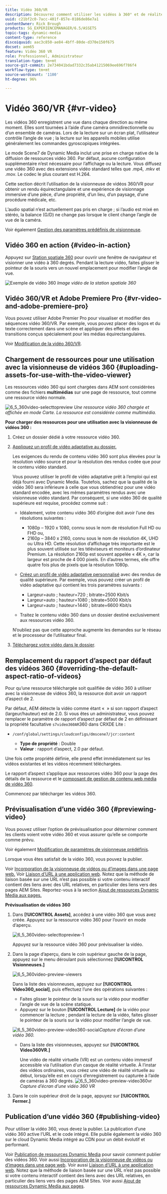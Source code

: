 ```yaml
---
title: Vidéo 360/VR
description: Découvrez comment utiliser les vidéos à 360° et de réalité virtuelle (VR) dans Dynamic Media.
uuid: c21bf2c0-7acc-401f-857e-0186de86e7a1
contentOwner: Rick Brough
products: SG_EXPERIENCEMANAGER/6.5/ASSETS
topic-tags: dynamic-media
content-type: reference
discoiquuid: aac3c850-ae84-4bff-80de-d370e150f675
docset: aem65
feature: Vidéo 360 VR
role: Professionnel, Administrateur
translation-type: tm+mt
source-git-commit: 2e734041bdad7332c35ab41215069ee696f786f4
workflow-type: tm+mt
source-wordcount: '1100'
ht-degree: 96%

---
```



# Vidéo 360/VR {#vr-video}

Les vidéos 360 enregistrent une vue dans chaque direction au même moment. Elles sont tournées à l’aide d’une caméra omnidirectionnelle ou d’un ensemble de caméras. Lors de la lecture sur un écran plat, l’utilisateur contrôle l’angle de vue ; la lecture sur les appareils mobiles utilise généralement les commandes gyroscopiques intégrées.

Le mode Scene7 de Dynamic Media inclut une prise en charge native de la diffusion de ressources vidéo 360. Par défaut, aucune configuration supplémentaire n’est nécessaire pour l’affichage ou la lecture. Vous diffusez une vidéo 360 avec des extensions vidéo standard telles que .mp4, .mkv et .mov. Le codec le plus courant est H.264.

Cette section décrit l’utilisation de la visionneuse de vidéos 360/VR pour obtenir un rendu équirectangulaire et une expérience de visionnage immersive d’une pièce, d’une propriété, d’un lieu, d’un paysage, d’une procédure médicale, etc.

L’audio spatial n’est actuellement pas pris en charge ; si l’audio est mixé en stéréo, la balance (G/D) ne change pas lorsque le client change l’angle de vue de la caméra.

Voir également [Gestion des paramètres prédéfinis de visionneuse](/help/assets/managing-viewer-presets.md).

## Vidéo 360 en action {#video-in-action}

Appuyez sur [Station spatiale 360](http://mobiletest.scene7.com/s7viewers/html5/Video360Viewer.html?asset=Viewers/space_station_360-AVS) pour ouvrir une fenêtre de navigateur et visionner une vidéo à 360 degrés. Pendant la lecture vidéo, faites glisser le pointeur de la souris vers un nouvel emplacement pour modifier l’angle de vue.

![Exemple de vidéo 360](assets/6_5_360videoiss_simplified.png)
*Image vidéo de la station spatiale 360*

## Vidéo 360/VR et Adobe Premiere Pro {#vr-video-and-adobe-premiere-pro}

Vous pouvez utiliser Adobe Premier Pro pour visualiser et modifier des séquences vidéo 360/VR. Par exemple, vous pouvez placer des logos et du texte correctement dans une scène et appliquer des effets et des transitions conçus spécialement pour les médias équirectangulaires.

Voir [Modification de la vidéo 360/VR](https://helpx.adobe.com/fr/premiere-pro/how-to/edit-360-vr-video.html).

## Chargement de ressources pour une utilisation avec la visionneuse de vidéos 360 {#uploading-assets-for-use-with-the-video-viewer}

Les ressources vidéo 360 qui sont chargées dans AEM sont considérées comme des fichiers **multimédias** sur une page de ressource, tout comme une ressource vidéo normale.

![6_5_360video-selecttopreview](assets/6_5_360video-selecttopreview.png)
*Une ressource vidéo 360 chargée et affichée en mode Carte. La ressource est considérée comme multimédia.*

**Pour charger des ressources pour une utilisation avec la visionneuse de vidéos 360 :**

1. Créez un dossier dédié à votre ressource vidéo 360.
1. [Appliquez un profil de vidéo adaptative au dossier.](/help/assets/video-profiles.md#applying-a-video-profile-to-folders)

   Les exigences du rendu de contenu vidéo 360 sont plus élevées pour la résolution vidéo source et pour la résolution des rendus codée que pour le contenu vidéo standard.

   Vous pouvez utiliser le profil de vidéo adaptative prêt à l’emploi qui est déjà fourni avec Dynamic Media. Toutefois, sachez que la qualité de la vidéo 360 sera inférieure à celle que vous obtiendriez pour une vidéo standard encodée, avec les mêmes paramètres rendus avec une visionneuse vidéo standard. Par conséquent, si une vidéo 360 de qualité supérieure est requise, procédez comme suit :

   * Idéalement, votre contenu vidéo 360 d’origine doit avoir l’une des résolutions suivantes :

      * 1080p – 1920 x 1080, connu sous le nom de résolution Full HD ou FHD ou,
      * 2160p – 3840 x 2160, connu sous le nom de résolution 4K, UHD ou Ultra HD. Cette résolution d’affichage très importante est le plus souvent utilisée sur les téléviseurs et moniteurs d’ordinateur Premium. La résolution 2160p est souvent appelée « 4K », car la largeur est proche de 4 000 pixels. En d’autres termes, elle offre quatre fois plus de pixels que la résolution 1080p.
   * [Créez un profil de vidéo adaptative personnalisé](/help/assets/video-profiles.md#creating-a-video-encoding-profile-for-adaptive-streaming) avec des rendus de qualité supérieure. Par exemple, vous pouvez créer un profil de vidéo adaptative qui contient les trois paramètres suivants :

      * Largeur=auto ; hauteur=720 ; bitrate=2500 Kbit/s
      * Largeur=auto ; hauteur=1080 ; bitrate=5000 Kbit/s
      * Largeur=auto ; hauteur=1440 ; bitrate=6600 Kbit/s
   * Traitez le contenu vidéo 360 dans un dossier destiné exclusivement aux ressources vidéo 360.

   N’oubliez pas que cette approche augmente les demandes sur le réseau et le processeur de l’utilisateur final.

1. [Téléchargez votre vidéo dans le dossier](/help/assets/managing-video-assets.md#upload-and-preview-video-assets).

## Remplacement du rapport d’aspect par défaut des vidéos 360  {#overriding-the-default-aspect-ratio-of-videos}

Pour qu’une ressource téléchargée soit qualifiée de vidéo 360 à utiliser avec la visionneuse de vidéos 360, la ressource doit avoir un rapport d’aspect de 2.

Par défaut, AEM détecte la vidéo comme étant «  » si son rapport d’aspect (largeur/hauteur) est de 2.0. Si vous êtes un administrateur, vous pouvez remplacer le paramètre de rapport d’aspect par défaut de 2 en définissant la propriété facultative `s7video360AR`360 dans CRXDE Lite :

* `/conf/global/settings/cloudconfigs/dmscene7/jcr:content`

   * **Type de propriété** : Double
   * **Valeur** : rapport d’aspect, 2.0 par défaut.

Une fois cette propriété définie, elle prend effet immédiatement sur les vidéos existantes et les vidéos récemment téléchargées.

Le rapport d’aspect s’applique aux ressources vidéo 360 pour la page des détails de la ressource et le [composant de gestion de contenu web média de vidéo 360](/help/assets/adding-dynamic-media-assets-to-pages.md#dynamic-media-components).

Commencez par télécharger les vidéos 360.

## Prévisualisation d’une vidéo 360 {#previewing-video}

Vous pouvez utiliser l’option de prévisualisation pour déterminer comment les clients voient votre vidéo 360 et vous assurer qu’elle se comporte comme prévu.

Voir également [Modification de paramètres de visionneuse prédéfinis](/help/assets/managing-viewer-presets.md#editing-viewer-presets).

Lorsque vous êtes satisfait de la vidéo 360, vous pouvez la publier.

Voir [Incorporation de la visionneuse de vidéos ou d’images dans une page web.](https://helpx.adobe.com/experience-manager/6-5/help/assets/embed-code.html)
Voir [Liaison d’URL à une application web](https://helpx.adobe.com/experience-manager/6-5/help/assets/linking-urls-to-yourwebapplication.html). Notez que la méthode de liaison basée sur une URL n’est pas possible si votre contenu interactif contient des liens avec des URL relatives, en particulier des liens vers des pages AEM Sites.
Reportez-vous à la section [Ajout de ressources Dynamic Media aux pages.](https://helpx.adobe.com/experience-manager/6-5/help/assets/adding-dynamic-media-assets-to-pages.html)

**Prévisualisation de vidéos 360**

1. Dans **[!UICONTROL Assets]**, accédez à une vidéo 360 que vous avez créée. Appuyez sur la ressource vidéo 360 pour l’ouvrir en mode d’aperçu.

   ![6_5_360video-selecttopreview-1](assets/6_5_360video-selecttopreview-1.png)

   Appuyez sur la ressource vidéo 360 pour prévisualiser la vidéo.

1. Dans la page d’aperçu, dans le coin supérieur gauche de la page, appuyez sur le menu déroulant puis sélectionnez **[!UICONTROL Visionneuses.]**

   ![6_5_360video-preview-viewers](assets/6_5_360video-preview-viewers.png)

   Dans la liste des visionneuses, appuyez sur **[!UICONTROL Video360_social]**, puis effectuez l’une des opérations suivantes :

   * Faites glisser le pointeur de la souris sur la vidéo pour modifier l’angle de vue de la scène statique.
   * Appuyez sur le bouton **[!UICONTROL Lecture]** de la vidéo pour commencer la lecture ; pendant la lecture de la vidéo, faites glisser le pointeur de la souris sur la vidéo pour modifier l’angle de vue.

   ![6_5_360video-preview-video360-social ](assets/6_5_360video-preview-video360-social.png)*Capture d’écran d’une vidéo 360.*

   * Dans la liste des visionneuses, appuyez sur **[!UICONTROL Video360VR.]**

      Une vidéo de réalité virtuelle (VR) est un contenu vidéo immersif accessible via l’utilisation d’un casque de réalité virtuelle. À l’instar des vidéos ordinaires, vous créez une vidéo de réalité virtuelle au début, lorsqu’elle est en cours d’enregistrement ou capturée à l’aide de caméras à 360 degrés.
   ![6_5_360video-preview-video360vr](assets/6_5_360video-preview-video360vr.png)
   *Capture d’écran d’une vidéo 360 VR*

1. Dans le coin supérieur droit de la page, appuyez sur **[!UICONTROL Fermer.]**

## Publication d’une vidéo 360 {#publishing-video}

Pour utiliser la vidéo 360, vous devez la publier. La publication d’une vidéo 360 active l’URL et le code intégré. Elle publie également la vidéo 360 sur le cloud Dynamic Media intégré au CDN pour un débit évolutif et performant.

Voir [Publication de ressources Dynamic Media](/help/assets/publishing-dynamicmedia-assets.md) pour savoir comment publier des vidéos 360.
Voir aussi [Incorporation de la visionneuse de vidéos ou d’images dans une page web](https://helpx.adobe.com/experience-manager/6-5/help/assets/embed-code.html).
Voir aussi [Liaison d’URL à une application web](https://helpx.adobe.com/experience-manager/6-5/help/assets/linking-urls-to-yourwebapplication.html). Notez que la méthode de liaison basée sur une URL n’est pas possible si votre contenu interactif contient des liens avec des URL relatives, en particulier des liens vers des pages AEM Sites.
Voir aussi [Ajout de ressources Dynamic Media aux pages](https://helpx.adobe.com/experience-manager/6-5/help/assets/adding-dynamic-media-assets-to-pages.html).

